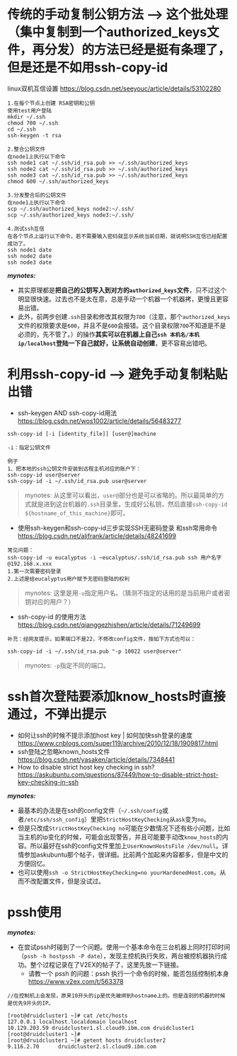 
# 传统的手动复制公钥方法 --> 这个批处理（集中复制到一个authorized_keys文件，再分发）的方法已经是挺有条理了，但是还是不如用ssh-copy-id

linux双机互信设置 https://blog.csdn.net/seeyouc/article/details/53102280
```
1.在每个节点上创建 RSA密钥和公钥
使用test用户登陆
mkdir ~/.ssh
chmod 700 ~/.ssh
cd ~/.ssh
ssh-keygen -t rsa
 
2.整合公钥文件
在node1上执行以下命令
ssh node1 cat ~/.ssh/id_rsa.pub >> ~/.ssh/authorized_keys
ssh node2 cat ~/.ssh/id_rsa.pub >> ~/.ssh/authorized_keys
ssh node3 cat ~/.ssh/id_rsa.pub >> ~/.ssh/authorized_keys
chmod 600 ~/.ssh/authorized_keys
 
3.分发整合后的公钥文件
在node1上执行以下命令
scp ~/.ssh/authorized_keys node2:~/.ssh/
scp ~/.ssh/authorized_keys node3:~/.ssh/
 
4.测试ssh互信
在各个节点上运行以下命令，若不需要输入密码就显示系统当前日期，就说明SSH互信已经配置成功了。
ssh node1 date
ssh node2 date
ssh node3 date
```

***mynotes:***
- 其实原理都是**把自己的公钥写入到对方的`authorized_keys`文件**，只不过这个明显很快速。过去也不是太在意，总是手动一个机器一个机器拷，更慢且更容易出错。
- 此外，前两步创建`.ssh`目录和修改其权限为`700`（注意，那个`authorized_keys`文件的权限要求是`600`，并且不是`600`会报错。这个目录权限`700`不知道是不是必须的，先不管了。）的操作**其实可以在机器上自己`ssh 本机名/本机ip/localhost`登陆一下自己就好，让系统自动创建**，更不容易出错吧。


# 利用ssh-copy-id --> 避免手动复制粘贴出错

- ssh-keygen AND ssh-copy-id用法 https://blog.csdn.net/wos1002/article/details/56483277
```
ssh-copy-id [-i [identity_file]] [user@]machine

-i：指定公钥文件

例子
1、把本地的ssh公钥文件安装到远程主机对应的账户下：
ssh-copy-id user@server 
ssh-copy-id -i ~/.ssh/id_rsa.pub user@server
```
> mynotes: 从这里可以看出，`user@`部分也是可以省略的。所以最简单的方式就是进到这台机器的`.ssh`目录里，生成好公私钥，然后直接`ssh-copy-id ${hostname_of_this_machine}`即可。

- 使用ssh-keygen和ssh-copy-id三步实现SSH无密码登录 和ssh常用命令 https://blog.csdn.net/alifrank/article/details/48241699 
```
常见问题：
ssh-copy-id -u eucalyptus -i ~eucalyptus/.ssh/id_rsa.pub ssh 用户名字@192.168.x.xxx
1.第一次需要密码登录
2.上述是给eucalyptus用户赋予无密码登陆的权利
```
> mynotes: 这里是用`-u`指定用户名。（猜测不指定的话用的是当前用户或者密钥对应的用户？）

- ssh-copy-id 的使用方法 https://blog.csdn.net/qianggezhishen/article/details/71249699
```
补充：经网友提示，如果端口不是22，不修改config文件，按如下方式也可以：

ssh-copy-id -i ~/.ssh/id_rsa.pub "-p 10022 user@server"
```
> mynotes: `-p`指定不同的端口。


# ssh首次登陆要添加know_hosts时直接通过，不弹出提示

- 如何让ssh的时候不提示添加host key | 如何加快ssh登录的速度 https://www.cnblogs.com/super119/archive/2010/12/18/1909817.html
- ssh登陆之忽略known_hosts文件 https://blog.csdn.net/yasaken/article/details/7348441
- How to disable strict host key checking in ssh? https://askubuntu.com/questions/87449/how-to-disable-strict-host-key-checking-in-ssh

***mynotes:***
- 最基本的办法是在ssh的config文件（`~/.ssh/config`或者`/etc/ssh/ssh_config`）里把`StrictHostKeyChecking`从`ask`变为`no`。
- 但是只改成`StrictHostKeyChecking no`可能在少数情况下还有些小问题，比如当主机的ip变化的时候，可能会出现警告，并且可能要手动改`know_hosts`的内容。所以最好在ssh的config文件里加上`UserKnownHostsFile /dev/null`。详情参加askubuntu那个帖子，很详细。比前两个加起来内容都多，但是中文的方便回忆。
- 也可以使用`ssh -o StrictHostKeyChecking=no yourHardenedHost.com`，从而不改配置文件，但是没试过。

# pssh使用

***mynotes:***
- 在尝试pssh时碰到了一个问题。使用一个基本命令在三台机器上同时打印时间（`pssh -h hostpssh -P date`），发现主控机执行失败，两台被控机器执行成功。整个过程记录在了V2EX的帖子了，这里先放一下链接。
  * 请教一个 pssh 的问题：pssh 执行一个命令的时候，能否包括控制机本身 https://www.v2ex.com/t/563378
  
 
```
//在控制机上会发现，原来10开头的ip是优先被绑到hostname上的。但是连别的机器的时候是优先9开头的IP。

[root@druidcluster1 ~]# cat /etc/hosts
127.0.0.1 localhost.localdomain localhost
10.129.203.59 druidcluster1.sl.cloud9.ibm.com druidcluster1
[root@druidcluster1 ~]#
[root@druidcluster1 ~]# getent hosts druidcluster2
9.116.2.70      druidcluster2.sl.cloud9.ibm.com
```
